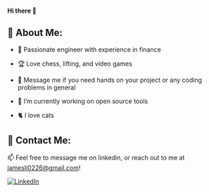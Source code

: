 #### Hi there 👋

<!--
**Jxmes-Li/Jxmes-Li** is a ✨ _special_ ✨ repository because its `README.md` (this file) appears on your GitHub profile.

Here are some ideas to get you started:
- 🔭 I’m currently working on ... making this
- 🌱 I’m currently learning ...
- 👯 I’m looking to collaborate on ..
- 🤔 I’m looking for help with ...
- 💬 Ask me about ...
- 📫 How to reach me: ...
- 😄 Pronouns: ...
- ⚡ Fun fact: ...
-->


## 💫 About Me:

- 📖 Passionate engineer with experience in finance

- 🏆 Love chess, lifting, and video games

- 🤔 Message me if you need hands on your project or any coding problems in general

- 🔭 I’m currently working on open source tools

- 🐈 I love cats


## 💬 Contact Me:

📫 Feel free to message me on linkedin, or reach out to me at [jamesli0226@gmail.com](mailto:jamesli0226@gmail.com)!

[![LinkedIn](https://img.shields.io/badge/LinkedIn-%230077B5.svg?logo=linkedin&logoColor=white)](https://www.linkedin.com/in/jamesli0226/) 
